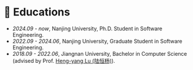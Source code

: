 # 📖 Educations

- *2024.09 - now*, Nanjing University, Ph.D. Student in Software Engineering.
- *2022.09 - 2024.06*, Nanjing University, Graduate Student in Software Engineering.
- *2018.09 - 2022.06*, Jiangnan University, Bachelor in Computer Science (advised by Prof. [Heng-yang Lu (陆恒杨)](https://hengylu.github.io/)).